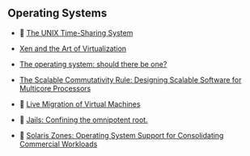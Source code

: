 ## Operating Systems 

* :scroll: [The UNIX Time-Sharing System](unix-time-sharing-system.pdf)

* [Xen and the Art of Virtualization](http://www.cl.cam.ac.uk/research/srg/netos/papers/2003-xensosp.pdf)

* [The operating system: should there be one?](http://plosworkshop.org/2013/preprint/kell.pdf)

* [The Scalable Commutativity Rule: Designing Scalable Software for Multicore Processors](https://people.csail.mit.edu/nickolai/papers/clements-sc.pdf)

* :scroll: [Live Migration of Virtual Machines](live-migration-of-virtual-machines.pdf)

* :scroll: [Jails: Confining the omnipotent root.](https://us-east.manta.joyent.com/bcantrill/public/ppwl-cantrill-jails.pdf)

* :scroll: [Solaris Zones: Operating System Support for Consolidating Commercial Workloads](https://us-east.manta.joyent.com/bcantrill/public/ppwl-cantrill-zones.pdf)
